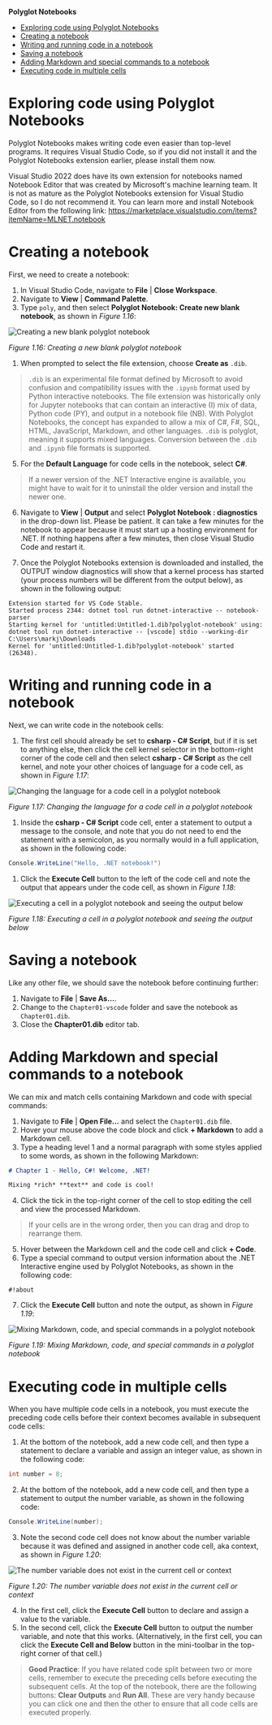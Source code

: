 **Polyglot Notebooks**

- [Exploring code using Polyglot Notebooks](#exploring-code-using-polyglot-notebooks)
- [Creating a notebook](#creating-a-notebook)
- [Writing and running code in a notebook](#writing-and-running-code-in-a-notebook)
- [Saving a notebook](#saving-a-notebook)
- [Adding Markdown and special commands to a notebook](#adding-markdown-and-special-commands-to-a-notebook)
- [Executing code in multiple cells](#executing-code-in-multiple-cells)


# Exploring code using Polyglot Notebooks

Polyglot Notebooks makes writing code even easier than top-level programs. It requires Visual Studio Code, so if you did not install it and the Polyglot Notebooks extension earlier, please install them now.

Visual Studio 2022 does have its own extension for notebooks named Notebook Editor that was created by Microsoft's machine learning team. It is not as mature as the Polyglot Notebooks extension for Visual Studio Code, so I do not recommend it. You can learn more and install Notebook Editor from the following link:
https://marketplace.visualstudio.com/items?itemName=MLNET.notebook

# Creating a notebook

First, we need to create a notebook:
1. In Visual Studio Code, navigate to **File** | **Close Workspace**.
2. Navigate to **View** | **Command Palette**.
3. Type `poly`, and then select **Polyglot Notebook: Create new blank notebook**, as shown in *Figure 1.16*:

![Creating a new blank polyglot notebook](assets/B19586_01_16.png)

*Figure 1.16: Creating a new blank polyglot notebook*

1. When prompted to select the file extension, choose **Create as** `.dib`.

> `.dib` is an experimental file format defined by Microsoft to avoid confusion and compatibility issues with the `.ipynb` format used by Python interactive notebooks. The file extension was historically only for Jupyter notebooks that can contain an interactive (I) mix of data, Python code (PY), and output in a notebook file (NB). With Polyglot Notebooks, the concept has expanded to allow a mix of C#, F#, SQL, HTML, JavaScript, Markdown, and other languages. `.dib` is polyglot, meaning it supports mixed languages. Conversion between the `.dib` and `.ipynb` file formats is supported.

5. For the **Default Language** for code cells in the notebook, select **C#**.

> If a newer version of the .NET Interactive engine is available, you might have to wait for it to uninstall the older version and install the newer one. 

6. Navigate to **View** | **Output** and select **Polyglot Notebook : diagnostics** in the drop-down list. Please be patient. It can take a few minutes for the notebook to appear because it must start up a hosting environment for .NET. If nothing happens after a few minutes, then close Visual Studio Code and restart it.

7. Once the Polyglot Notebooks extension is downloaded and installed, the OUTPUT window diagnostics will show that a kernel process has started (your process numbers will be different from the output below), as shown in the following output:
```
Extension started for VS Code Stable.
Started process 2344: dotnet tool run dotnet-interactive -- notebook-parser
Starting kernel for 'untitled:Untitled-1.dib?polyglot-notebook' using: dotnet tool run dotnet-interactive -- [vscode] stdio --working-dir C:\Users\markj\Downloads
Kernel for 'untitled:Untitled-1.dib?polyglot-notebook' started (26348).
```

# Writing and running code in a notebook

Next, we can write code in the notebook cells:

1. The first cell should already be set to **csharp - C# Script**, but if it is set to anything else, then click the cell kernel selector in the bottom-right corner of the code cell and then select **csharp - C# Script** as the cell kernel, and note your other choices of language for a code cell, as shown in *Figure 1.17*:

![Changing the language for a code cell in a polyglot notebook](assets/B19586_01_17.png)

*Figure 1.17: Changing the language for a code cell in a polyglot notebook*

1. Inside the **csharp - C# Script** code cell, enter a statement to output a message to the console, and note that you do not need to end the statement with a semicolon, as you normally would in a full application, as shown in the following code:
```cs
Console.WriteLine("Hello, .NET notebook!")
```

1. Click the **Execute Cell** button to the left of the code cell and note the output that appears under the code cell, as shown in *Figure 1.18*:

![Executing a cell in a polyglot notebook and seeing the output below](assets/B19586_01_18.png)

*Figure 1.18: Executing a cell in a polyglot notebook and seeing the output below*

# Saving a notebook

Like any other file, we should save the notebook before continuing further:

1. Navigate to **File** | **Save As…**.
2. Change to the `Chapter01-vscode` folder and save the notebook as `Chapter01.dib`.
3. Close the **Chapter01.dib** editor tab.

# Adding Markdown and special commands to a notebook

We can mix and match cells containing Markdown and code with special commands:

1.	Navigate to **File** | **Open File…** and select the `Chapter01.dib` file.
2. Hover your mouse above the code block and click **+ Markdown** to add a Markdown cell.
3. Type a heading level 1 and a normal paragraph with some styles applied to some words, as shown in the following Markdown:
```md
# Chapter 1 - Hello, C#! Welcome, .NET!

Mixing *rich* **text** and code is cool!
```

4. Click the tick in the top-right corner of the cell to stop editing the cell and view the processed Markdown.

> If your cells are in the wrong order, then you can drag and drop to rearrange them.

5. Hover between the Markdown cell and the code cell and click **+ Code**.
6. Type a special command to output version information about the .NET Interactive engine used by Polyglot Notebooks, as shown in the following code:
```
#!about
```
7. Click the **Execute Cell** button and note the output, as shown in *Figure 1.19*:
 
![Mixing Markdown, code, and special commands in a polyglot notebook](assets/B19586_01_19.png)

*Figure 1.19: Mixing Markdown, code, and special commands in a polyglot notebook*

# Executing code in multiple cells

When you have multiple code cells in a notebook, you must execute the preceding code cells before their context becomes available in subsequent code cells:

1. At the bottom of the notebook, add a new code cell, and then type a statement to declare a variable and assign an integer value, as shown in the following code:
```cs
int number = 8;
```

2. At the bottom of the notebook, add a new code cell, and then type a statement to output the number variable, as shown in the following code:
```cs
Console.WriteLine(number);
```

3. Note the second code cell does not know about the number variable because it was defined and assigned in another code cell, aka context, as shown in *Figure 1.20*:

![The number variable does not exist in the current cell or context](assets/B19586_01_20.png)

*Figure 1.20: The number variable does not exist in the current cell or context*

4. In the first cell, click the **Execute Cell** button to declare and assign a value to the variable.
5. In the second cell, click the **Execute Cell** button to output the number variable, and note that this works. (Alternatively, in the first cell, you can click the **Execute Cell and Below** button in the mini-toolbar in the top-right corner of that cell.)

> **Good Practice**: If you have related code split between two or more cells, remember to execute the preceding cells before executing the subsequent cells. At the top of the notebook, there are the following buttons: **Clear Outputs** and **Run All**. These are very handy because you can click one and then the other to ensure that all code cells are executed properly.

